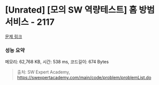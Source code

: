 # [Unrated] [모의 SW 역량테스트] 홈 방범 서비스 - 2117 

[문제 링크](https://swexpertacademy.com/main/code/problem/problemDetail.do?contestProbId=AV5V61LqAf8DFAWu) 

### 성능 요약

메모리: 62,768 KB, 시간: 538 ms, 코드길이: 674 Bytes



> 출처: SW Expert Academy, https://swexpertacademy.com/main/code/problem/problemList.do